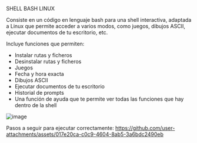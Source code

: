SHELL BASH LINUX

Consiste en un código en lenguaje bash para una shell interactiva, adaptada a Linux que permite acceder a varios modos, como juegos, dibujos ASCII, ejecutar documentos de tu escritorio, etc.

Incluye funciones que permiten:
- Instalar rutas y ficheros
- Desinstalar rutas y ficheros
- Juegos
- Fecha y hora exacta
- Dibujos ASCII
- Ejecutar documentos de tu escritorio
- Historial de prompts
- Una función de ayuda que te permite ver todas las funciones que hay dentro de la shell

![image](https://github.com/user-attachments/assets/c377b216-d9f0-4b31-bf35-7fcc9adf3e55)

Pasos a seguir para ejecutar correctamente:
https://github.com/user-attachments/assets/017e20ca-c0c9-4604-8ab5-3a6bdc2490eb

